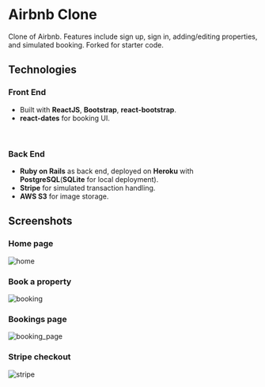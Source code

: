 # Airbnb Clone
Clone of Airbnb. Features include sign up, sign in, adding/editing properties, and simulated booking. Forked for starter code.

## Technologies 
### Front  End 

 - Built with **ReactJS**, **Bootstrap**, **react-bootstrap**.
 - **react-dates** for booking UI.

<br>

### Back End
- **Ruby on Rails** as back end, deployed on **Heroku** with **PostgreSQL**(**SQLite** for local deployment).
- **Stripe** for simulated transaction handling.
- **AWS S3** for image storage.

## Screenshots

### Home page
![home](https://github.com/KevC000/fswd-airbnb-clone/assets/82843524/5254afe2-743b-49e8-b5e8-16b3ec3eaab2)

### Book a property
![booking](https://github.com/KevC000/fswd-airbnb-clone/assets/82843524/06da75f8-c69b-4f87-bc54-ef717755756b)

### Bookings page
![booking_page](https://github.com/KevC000/fswd-airbnb-clone/assets/82843524/faad785d-0db0-44cd-826b-f8f1caa5d53d)


### Stripe checkout
![stripe](https://github.com/KevC000/fswd-airbnb-clone/assets/82843524/aa5ceb5b-ddec-4d9f-8f15-611639cbc82f)
